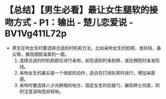 # 【总结】【男生必看】最让女生腿软的接吻方式 - P1：输出 - 楚儿恋爱说 - BV1Vg411L72p

-   男生在吻女生时要选择合适的时机和方法，比如亲吻女生的脸颊，发际线，鼻尖等，展现细腻温柔的一面。
    1.  选择合适的时机和部位进行亲吻，如在道别时亲脸颊，或在拥抱时亲发际线。
    2.  亲吻女生的鼻尖是一个俏皮的动作，适合在打闹玩笑时进行，增加亲密感。
    3.  亲吻时要选择人少光鲜暗的地方，固定女生的后脑勺，展现绅士风度，同时注意深吻而非轻响。